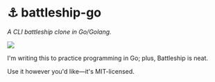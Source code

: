 # :anchor: battleship-go
_A CLI battleship clone in Go/Golang._

![][travis]

I'm writing this to practice programming in Go; plus, Battleship is neat.

Use it however you'd like&mdash;it's MIT-licensed.

[travis]: https://travis-ci.org/qguv/battleship-go.svg?branch=master
